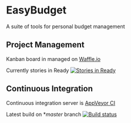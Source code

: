 # EasyBudget
A suite of tools for personal budget management

## Project Management
Kanban board in managed on [Waffle.io](https://badge.waffle.io/EasyBudgetApp/EasyBudget) 

Currently stories in Ready [![Stories in Ready](https://badge.waffle.io/EasyBudgetApp/EasyBudget.svg?label=ready&title=Ready)](http://waffle.io/EasyBudgetApp/EasyBudget)

## Continuous Integration
Continuous integration server is [AppVeyor CI](https://ci.appveyor.com/project/QualiSystems/easybudget)

Latest build on **master* branch [![Build status](https://ci.appveyor.com/api/projects/status/qy881k7ouny4k12k/branch/master?svg=true)](https://ci.appveyor.com/project/QualiSystems/easybudget/branch/master)



